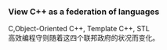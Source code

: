 ### View C++ as a federation of languages
C,Object-Oriented C++, Template C++, STL<br>
高效编程守则随着这四个联邦政府的状况而变化。<br>
